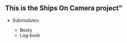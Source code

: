 <h2>This is the Ships On Camera project"</h2>

<p></p>

<ul>
	<li>Submodules:</li>
	<ul>
	<li>Booty</li>
	<li>Log-book</li>
	</ul>
</ul>
